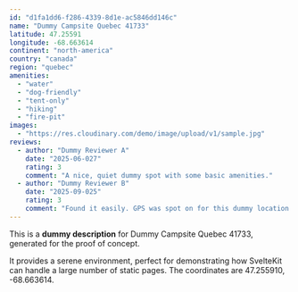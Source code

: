```yaml
---
id: "d1fa1dd6-f286-4339-8d1e-ac5846dd146c"
name: "Dummy Campsite Quebec 41733"
latitude: 47.25591
longitude: -68.663614
continent: "north-america"
country: "canada"
region: "quebec"
amenities:
  - "water"
  - "dog-friendly"
  - "tent-only"
  - "hiking"
  - "fire-pit"
images:
  - "https://res.cloudinary.com/demo/image/upload/v1/sample.jpg"
reviews:
  - author: "Dummy Reviewer A"
    date: "2025-06-027"
    rating: 3
    comment: "A nice, quiet dummy spot with some basic amenities."
  - author: "Dummy Reviewer B"
    date: "2025-09-025"
    rating: 3
    comment: "Found it easily. GPS was spot on for this dummy location."
---
```


This is a **dummy description** for Dummy Campsite Quebec 41733, generated for the proof of concept.

It provides a serene environment, perfect for demonstrating how SvelteKit can handle a large number of static pages. The coordinates are 47.255910, -68.663614.
